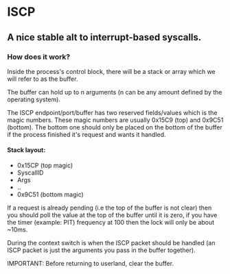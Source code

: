 # ISCP

## A nice stable alt to interrupt-based syscalls.

### How does it work?
Inside the process's control block, there will
be a stack or array which we will refer to as the buffer.

The buffer can hold up to n arguments (n can be any amount defined by the operating system).


The ISCP endpoint/port/buffer has two reserved fields/values which is the magic numbers.
These magic numbers are usually 0x15C9 (top) and 0x9C51 (bottom).
The bottom one should only be placed on the bottom of
the buffer if the process finished it's request and wants it handled.

#### Stack layout:

- 0x15CP     (top magic)
- SyscallID
- Args
- ..
- 0x9C51     (bottom magic)

If a request is already pending (i.e the top of the buffer is not clear) then you should poll
the value at the top of the buffer until it is zero, if you have the timer (example: PIT) frequency at 100 then 
the lock will only be about ~10ms.

During the context switch is when the ISCP packet should be handled (an ISCP packet is just the arguments you pass in the buffer together).

IMPORTANT: Before returning to userland, clear the buffer.
